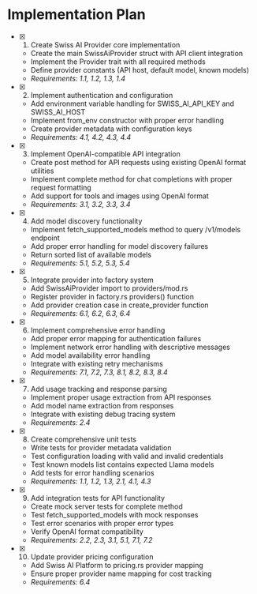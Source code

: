 # Implementation Plan

- [x] 1. Create Swiss AI Provider core implementation
  - Create the main SwissAiProvider struct with API client integration
  - Implement the Provider trait with all required methods
  - Define provider constants (API host, default model, known models)
  - _Requirements: 1.1, 1.2, 1.3, 1.4_

- [x] 2. Implement authentication and configuration
  - Add environment variable handling for SWISS_AI_API_KEY and SWISS_AI_HOST
  - Implement from_env constructor with proper error handling
  - Create provider metadata with configuration keys
  - _Requirements: 4.1, 4.2, 4.3, 4.4_

- [x] 3. Implement OpenAI-compatible API integration
  - Create post method for API requests using existing OpenAI format utilities
  - Implement complete method for chat completions with proper request formatting
  - Add support for tools and images using OpenAI format
  - _Requirements: 3.1, 3.2, 3.3, 3.4_

- [x] 4. Add model discovery functionality
  - Implement fetch_supported_models method to query /v1/models endpoint
  - Add proper error handling for model discovery failures
  - Return sorted list of available models
  - _Requirements: 5.1, 5.2, 5.3, 5.4_

- [x] 5. Integrate provider into factory system
  - Add SwissAiProvider import to providers/mod.rs
  - Register provider in factory.rs providers() function
  - Add provider creation case in create_provider function
  - _Requirements: 6.1, 6.2, 6.3, 6.4_

- [x] 6. Implement comprehensive error handling
  - Add proper error mapping for authentication failures
  - Implement network error handling with descriptive messages
  - Add model availability error handling
  - Integrate with existing retry mechanisms
  - _Requirements: 7.1, 7.2, 7.3, 8.1, 8.2, 8.3, 8.4_

- [x] 7. Add usage tracking and response parsing
  - Implement proper usage extraction from API responses
  - Add model name extraction from responses
  - Integrate with existing debug tracing system
  - _Requirements: 2.4_

- [x] 8. Create comprehensive unit tests
  - Write tests for provider metadata validation
  - Test configuration loading with valid and invalid credentials
  - Test known models list contains expected Llama models
  - Add tests for error handling scenarios
  - _Requirements: 1.1, 1.2, 1.3, 2.1, 4.1, 4.3_

- [x] 9. Add integration tests for API functionality
  - Create mock server tests for complete method
  - Test fetch_supported_models with mock responses
  - Test error scenarios with proper error types
  - Verify OpenAI format compatibility
  - _Requirements: 2.2, 2.3, 3.1, 5.1, 7.1, 7.2_

- [x] 10. Update provider pricing configuration
  - Add Swiss AI Platform to pricing.rs provider mapping
  - Ensure proper provider name mapping for cost tracking
  - _Requirements: 6.4_
